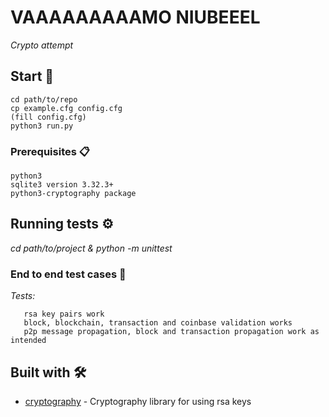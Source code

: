 # VAAAAAAAAAMO NIUBEEEL

_Crypto attempt_

## Start 🚀

```
cd path/to/repo
cp example.cfg config.cfg
(fill config.cfg)
python3 run.py
```
### Prerequisites 📋

```
python3
sqlite3 version 3.32.3+
python3-cryptography package
```

## Running tests ⚙️

_cd path/to/project & python -m unittest_

### End to end test cases 🔩

_Tests:_
```
   rsa key pairs work
   block, blockchain, transaction and coinbase validation works
   p2p message propagation, block and transaction propagation work as intended
```
## Built with 🛠️

* [cryptography](https://pypi.org/project/cryptography/) - Cryptography library for using rsa keys

